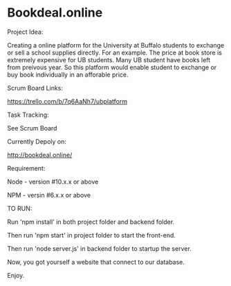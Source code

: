# Bookdeal.online
Project Idea:

Creating a online platform for the University at Buffalo students to exchange or sell a school supplies directly. 
For an example. The price at book store is extremely expensive for UB students. Many UB student have books left from preivous year. So this platform would enable student to exchange or buy book individually in an afforable price.


Scrum Board Links:

https://trello.com/b/7q6AaNh7/ubplatform

Task Tracking:

See Scrum Board

Currently Depoly on:

http://bookdeal.online/

Requirement:

Node - version #10.x.x or above

NPM - versin #6.x.x or above

TO RUN:

Run 'npm install' in both project folder and backend folder.

Then run 'npm start' in project folder to start the front-end.

Then run 'node server.js' in backend folder to startup the server.

Now, you got yourself a website that connect to our database.

Enjoy.



